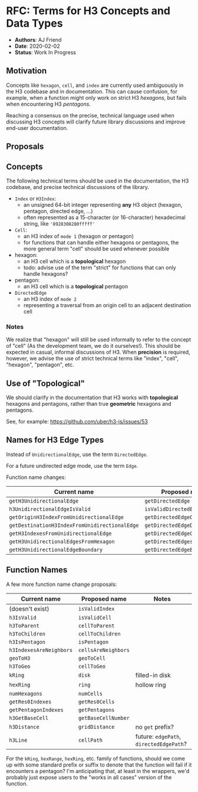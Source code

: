 # RFC: Terms for H3 Concepts and Data Types

- **Authors**: AJ Friend
- **Date**: 2020-02-02
- **Status**: Work In Progress

## Motivation

Concepts like `hexagon`, `cell`, and `index` are currently used ambiguously
in the H3 codebase and in documentation. This can cause confusion, for example,
when a function might only work on strict H3 *hexagons*, but fails when
encountering H3 *pentagons*.

Reaching a consensus on the precise, technical language used when discussing H3 concepts will clarify future library discussions and improve end-user documentation.

## Proposals

## Concepts

The following technical terms should be used in the documentation, the H3 codebase, and precise technical discussions of the library.

- `Index` or `H3Index`:
    - an unsigned 64-bit integer representing **any** H3 object (hexagon, pentagon, directed edge, ...)
    - often represented as a 15-character (or 16-character) hexadecimal string, like `'8928308280fffff'`
- `Cell`:
    - an H3 index of `mode 1` (hexagon or pentagon)
    - for functions that can handle either hexagons or pentagons, the more general term "cell" should be used whenever possible
- hexagon:
    - an H3 cell which is a **topological** hexagon
    - todo: advise use of the term "strict" for functions that can only handle hexagons?
- pentagon:
    - an H3 cell which is a **topological** pentagon
- `DirectedEdge`
    - an H3 index of `mode 2`
    - representing a traversal from an origin cell to an adjacent destination cell

### Notes

We realize that "hexagon" will still be used informally to refer to the concept of "cell" (As the development team, we do it ourselves!). This should be expected in casual, informal discussions of H3. When **precision** is required, however, we advise the use of strict technical terms like "index", "cell", "hexagon", "pentagon", etc.


## Use of "Topological"

We should clarify in the documentation that H3 works with **topological** hexagons and pentagons, rather than true **geometric** hexagons and pentagons.

See, for example: https://github.com/uber/h3-js/issues/53


## Names for H3 Edge Types

Instead of `UnidirectionalEdge`, use the term `DirectedEdge`.

For a future undirected edge mode, use the term `Edge`.

Function name changes:

|                  Current name                 |        Proposed name         |
|-----------------------------------------------|------------------------------|
| `getH3UnidirectionalEdge`                     | `getDirectedEdge`            |
| `h3UnidirectionalEdgeIsValid`                 | `isValidDirectedEdge`        |
| `getOriginH3IndexFromUnidirectionalEdge`      | `getDirectedEdgeOrigin`      |
| `getDestinationH3IndexFromUnidirectionalEdge` | `getDirectedEdgeDestination` |
| `getH3IndexesFromUnidirectionalEdge`          | `getDirectedEdgeCells`       |
| `getH3UnidirectionalEdgesFromHexagon`         | `getDirectedEdgesFromCell`   |
| `getH3UnidirectionalEdgeBoundary`             | `getDirectedEdgeBoundary`    |


## Function Names

A few more function name change proposals:

|       Current name      |    Proposed name    |                  Notes                  |
|-------------------------|---------------------|-----------------------------------------|
| (doesn't exist)         | `isValidIndex`      |                                         |
| `h3IsValid`             | `isValidCell`       |                                         |
| `h3ToParent`            | `cellToParent`      |                                         |
| `h3ToChildren`          | `cellToChildren`    |                                         |
| `h3IsPentagon`          | `isPentagon`        |                                         |
| `h3IndexesAreNeighbors` | `cellsAreNeighbors` |                                         |
| `geoToH3`               | `geoToCell`         |                                         |
| `h3ToGeo`               | `cellToGeo`         |                                         |
| `kRing`                 | `disk`              | filled-in disk                          |
| `hexRing`               | `ring`              | hollow ring                             |
| `numHexagons`           | `numCells`          |                                         |
| `getRes0Indexes`        | `getRes0Cells`      |                                         |
| `getPentagonIndexes`    | `getPentagons`      |                                         |
| `h3GetBaseCell`         | `getBaseCellNumber` |                                         |
| `h3Distance`            | `gridDistance`      | no `get` prefix?                        |
| `h3Line`                | `cellPath`          | future: `edgePath`, `directedEdgePath`? |


For the `kRing`, `hexRange`, `hexRing`, etc. family of functions, should we come up with some standard prefix or suffix to denote that the function will fail if it encounters a pentagon?
I'm anticipating that, at least in the wrappers, we'd probably just expose users to the "works in all cases" version of the function.


